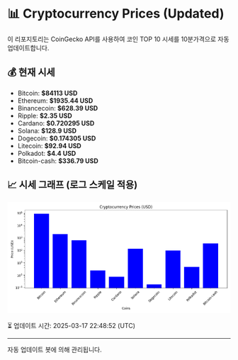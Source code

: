 
# 📊 Cryptocurrency Prices (Updated)

이 리포지토리는 CoinGecko API를 사용하여 코인 TOP 10 시세를 10분가격으로 자동 업데이트합니다.

## 💰 현재 시세
- Bitcoin: **$84113 USD**
- Ethereum: **$1935.44 USD**
- Binancecoin: **$628.39 USD**
- Ripple: **$2.35 USD**
- Cardano: **$0.720295 USD**
- Solana: **$128.9 USD**
- Dogecoin: **$0.174305 USD**
- Litecoin: **$92.94 USD**
- Polkadot: **$4.4 USD**
- Bitcoin-cash: **$336.79 USD**

## 📈 시세 그래프 (로그 스케일 적용)
![Crypto Prices](crypto_prices.png)

⏳ 업데이트 시간: 2025-03-17 22:48:52 (UTC)

---
자동 업데이트 봇에 의해 관리됩니다.
